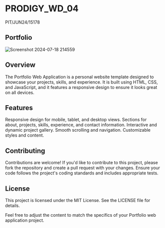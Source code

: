 # PRODIGY_WD_04
PIT/JUN24/15178
## Portfolio
![Screenshot 2024-07-18 214559](https://github.com/user-attachments/assets/e09807c6-b813-4152-b80a-45139b256d42)
## Overview
The Portfolio Web Application is a personal website template designed to showcase your projects, skills, and experience. It is built using HTML, CSS, and JavaScript, and it features a responsive design to ensure it looks great on all devices.

## Features
Responsive design for mobile, tablet, and desktop views.
Sections for about, projects, skills, experience, and contact information.
Interactive and dynamic project gallery.
Smooth scrolling and navigation.
Customizable styles and content.

## Contributing
Contributions are welcome! If you'd like to contribute to this project, please fork the repository and create a pull request with your changes. Ensure your code follows the project's coding standards and includes appropriate tests.

## License
This project is licensed under the MIT License. See the LICENSE file for details.

Feel free to adjust the content to match the specifics of your Portfolio web application project.









